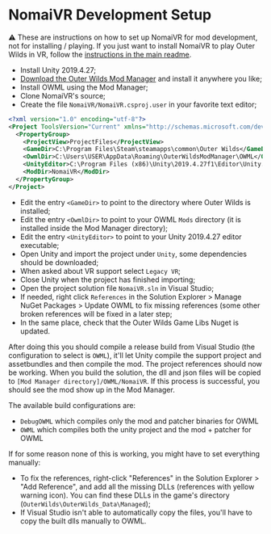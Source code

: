 # NomaiVR Development Setup

:warning: These are instructions on how to set up NomaiVR for mod development, not for installing / playing. If you just want to install NomaiVR to play Outer Wilds in VR, follow the [instructions in the main readme](https://github.com/Raicuparta/nomai-vr#installation).

- Install Unity 2019.4.27;
- [Download the Outer Wilds Mod Manager](https://outerwildsmods.com/) and install it anywhere you like;
- Install OWML using the Mod Manager;
- Clone NomaiVR's source;
- Create the file `NomaiVR/NomaiVR.csproj.user` in your favorite text editor;

```xml
<?xml version="1.0" encoding="utf-8"?>
<Project ToolsVersion="Current" xmlns="http://schemas.microsoft.com/developer/msbuild/2003">
  <PropertyGroup>
    <ProjectView>ProjectFiles</ProjectView>
    <GameDir>C:\Program Files\Steam\steamapps\common\Outer Wilds</GameDir>
    <OwmlDir>C:\Users\USER\AppData\Roaming\OuterWildsModManager\OWML</OwmlDir>
    <UnityEditor>C:\Program Files (x86)\Unity\2019.4.27f1\Editor\Unity.exe</UnityEditor>
    <ModDir>NomaiVR</ModDir>
  </PropertyGroup>
</Project>
```

- Edit the entry `<GameDir>` to point to the directory where Outer Wilds is installed;
- Edit the entry `<OwmlDir>` to point to your OWML `Mods` directory (it is installed inside the Mod Manager directory);
- Edit the entry `<UnityEditor>` to point to your Unity 2019.4.27 editor executable;
- Open Unity and import the project under `Unity`, some dependencies should be downloaded;
- When asked about VR support select `Legacy VR`;
- Close Unity when the project has finished importing;
- Open the project solution file `NomaiVR.sln` in Visual Studio;
- If needed, right click `References` in the Solution Explorer > Manage NuGet Packages > Update OWML to fix missing references (some other broken references will be fixed in a later step;
- In the same place, check that the Outer Wilds Game Libs Nuget is updated.

After doing this you should compile a release build from Visual Studio (the configuration to select is `OWML`), it'll let Unity compile the support project and assetbundles and then compile the mod.
The project references should now be working. When you build the solution, the dll and json files will be copied to `[Mod Manager directory]/OWML/NomaiVR`. If this process is successful, you should see the mod show up in the Mod Manager.

The available build configurations are:

- `DebugOWML` which compiles only the mod and patcher binaries for OWML
- `OWML` which compiles both the unity project and the mod + patcher for OWML

If for some reason none of this is working, you might have to set everything manually:

- To fix the references, right-click "References" in the Solution Explorer > "Add Reference", and add all the missing DLLs (references with yellow warning icon). You can find these DLLs in the game's directory (`OuterWilds\OuterWilds_Data\Managed`);
- If Visual Studio isn't able to automatically copy the files, you'll have to copy the built dlls manually to OWML.
